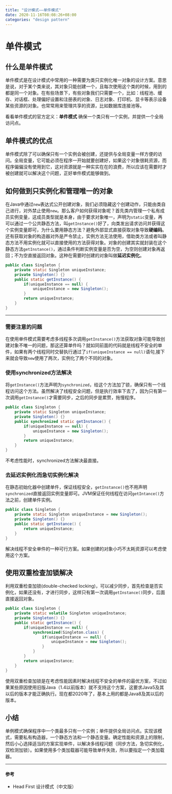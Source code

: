 ```yaml
---
title: "设计模式——单件模式"
date: 2020-11-16T08:08:26+08:00
categories: "design pattern"
---
```


# 单件模式

## 什么是单件模式
单件模式是在设计模式中常用的一种需要为类只实例化唯一对象的设计方案。意思是说，对于某个类来说，其对象只能创建一个，且每次使用这个类的时候，用到的都是同一个对象。在有些场景下，有些对象我们只需要一个，比如：线程池、缓存、对话框、处理偏好设置和注册表的对象、日志对象、打印机、显卡等表示设备某些资源的对象。也常常用来管理共享的资源，比如数据库连接池等。

看看单件模式的官方定义：**单件模式** 确保一个类只有一个实例，并提供一个全局访问点。

## 单件模式的优点
单件模式除了可以确保只有一个实例会被创建，还提供与全局变量一样方便的访问。全局变量，它可能必须在程序一开始就要创建好，如果这个对象很耗资源，而程序偏偏没有使用到它，这对资源就是一种实实在在的浪费，所以应该在需要时才被创建就可以解决这个问题，正好单件模式能够做到。

## 如何做到只实例化和管理唯一的对象
在Java中通过`new`表达式公开创建对象，我们必须隐藏这个创建动作，只能由类自己进行，对外禁止使用`new`。那么客户如何获得对象呢？首先类内管理一个私有成员实例变量，这成员类型就是本身，由于要求对象唯一，声明为`static`变量，再可以通过一个公共静态方法，叫`getInstance()`好了，向类发出请求访问并获得这个实例变量即可，为什么要用静态方法？避免外部显式直接获取对象导致**硬编码**。还有获取对象的构造器对外是严令禁止，实例方法无法使用，借助类方法或者叫静态方法不用实例化就可以直接使用的方法获得对象。对象的创建其实就封装在这个静态方法`getInstance()`，通过条件判断实例变量是否为空，为空则创建对象再返回；不为空直接返回对象。这种在需要时创建的对象叫做**延迟实例化**。

```java
public class Singleton {
    private static Singleton uniqueInstance;
    private Singleton() {}
    public static getInstance() {
        if(uniqueInstance == null) {
            uniqueInstance = new Singleton();
        }
        return uniqueInstance;
    }
}
```

---

### 需要注意的问题
在使用单件模式需要考虑多线程多次调用`getInstance()`方法获取对象可能导致创建对象不唯一的问题，那这还算单件吗？就如同前面的代码就是线程不安全的单件，如果有两个线程同时交替执行通过了`if(uniqueInstance == null)`语句,接下来就会导致`new`使用了两次，实例化了两个不同的对象。

### 使用synchronized方法解决
将`getInstance()`方法声明为`synchronized`，给这个方法加了锁，确保只有一个线程访问这个方法。虽然解决了线程安全问题，但是执行效率下去了，因为只有第一次调用`getInstance()`才需要同步，之后的同步是累赘，拖慢程序。

```java
public class Singleton {
    private static Singleton uniqueInstance;
    private Singleton() {}
    public synchronized static getInstance() {
        if(uniqueInstance == null) {
            uniqueInstance = new Singleton();
        }
        return uniqueInstance;
    }
}
```

不考虑性能时，synchronized方法解决最直接。


### 去延迟实例化而急切实例化解决
在静态初始化器中创建单件，保证线程安全，`getInstance()`也不用声明`synchronized`直接返回实例变量即可。JVM保证任何线程在访问`getIntance()`方法之前，创建单件实例。

```java
public class Singleton {
    private static Singleton uniqueInstance = new Singleton();
    private Singleton() {}
    public static getInstance() {
        return uniqueInstance;
    }
}
```

解决线程不安全单件的一种可行方案。如果创建的对象小巧不太耗资源可以考虑使用这个方案。

## 使用双重检查加锁解决
利用双重检查加锁(double-checked locking)，可以减少同步，首先检查是否实例化，如果还没有，才进行同步，这样只有第一次调用`getInstance()`同步，后面直接返回对象。

```java
public class Singleton {
    private static volatile Singleton uniqueInstance;
    private Singleton() {}
    public static getInstance() {
        if(uniqueInstance == null) {
            synchronized(Singleton.class) {
                if(uniqueInstance == null) {
                    uniqueInstance = new Singleton();
                }
            }
        }
        return uniqueInstance;
    }
}
```

使用双重检查加锁是在考虑性能因素时解决线程不安全的单件的最优方案，不过如果某些原因使用旧版Java（1.4以前版本）就不支持这个方案，这要求Java5及其以后的版本才能正确执行。现在都2020年了，基本上用的都是Java8及其以后的版本。

## 小结
单例模式确保程序中一个类最多只有一个实例；单件提供全局访问点。实现该模式，需要私有构造器，一个静态方法和一个静态变量。确定性能和资源上的限制，然后小心选择适当的方案实现单件，以解决多线程问题（同步方法，急切实例化，双检测加锁）。如果使用多个类加载器可能导致单件失效，所以要指定一个类加载器。

---
#### 参考
* Head First 设计模式（中文版）